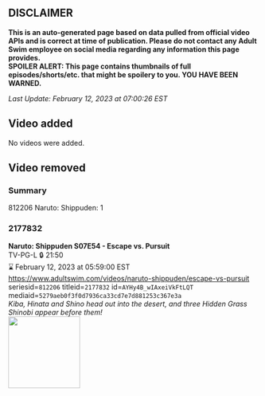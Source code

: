 ## DISCLAIMER
**This is an auto-generated page based on data pulled from official video APIs and is correct at time of publication. Please do not contact any Adult Swim employee on social media regarding any information this page provides.**  
**SPOILER ALERT: This page contains thumbnails of full episodes/shorts/etc. that might be spoilery to you. YOU HAVE BEEN WARNED.**  

_Last Update: February 12, 2023 at 07:00:26 EST_
## Video added
No videos were added.  
## Video removed
### Summary
812206 Naruto: Shippuden: 1  
### 2177832
**Naruto: Shippuden S07E54 - Escape vs. Pursuit**  
TV-PG-L 🔒 21:50  
⌛ February 12, 2023 at 05:59:00 EST  
https://www.adultswim.com/videos/naruto-shippuden/escape-vs-pursuit  
seriesid=`812206` titleid=`2177832` id=`AYHy4B_wIAxeiVkFtLQT` mediaid=`5279aeb0f3f0d7936ca33cd7e7d881253c367e3a`  
_Kiba, Hinata and Shino head out into the desert, and three Hidden Grass Shinobi appear before them!_  
<a href="https://media.cdn.adultswim.com/uploads/20220712/thumbnails/2_227121046111-NarutoShippuden_402_EscapeVsPursuit.png"><img src="https://media.cdn.adultswim.com/uploads/20220712/thumbnails/2_227121046111-NarutoShippuden_402_EscapeVsPursuit.png" height="144px" /></a>
